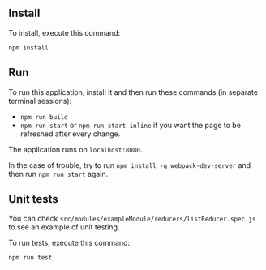 ## Install

To install, execute this command:

`npm install`

## Run
To run this application, install it and then run these commands (in separate terminal sessions):

* `npm run build`
* `npm run start` or `npm run start-inline` if you want the page to be refreshed after every change.

The application runs on `localhost:8080`.

In the case of trouble, try to run `npm install -g webpack-dev-server` and then run `npm run start` again.

## Unit tests
You can check `src/modules/exampleModule/reducers/listReducer.spec.js` to see an example of unit testing. 

To run tests, execute this command:

`npm run test`


